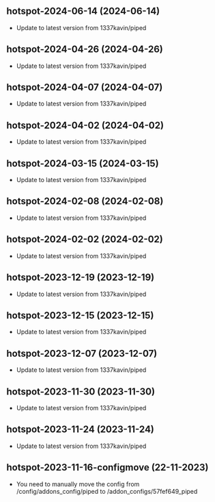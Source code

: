 
## hotspot-2024-06-14 (2024-06-14)
- Update to latest version from 1337kavin/piped

## hotspot-2024-04-26 (2024-04-26)
- Update to latest version from 1337kavin/piped

## hotspot-2024-04-07 (2024-04-07)
- Update to latest version from 1337kavin/piped

## hotspot-2024-04-02 (2024-04-02)
- Update to latest version from 1337kavin/piped

## hotspot-2024-03-15 (2024-03-15)
- Update to latest version from 1337kavin/piped

## hotspot-2024-02-08 (2024-02-08)
- Update to latest version from 1337kavin/piped

## hotspot-2024-02-02 (2024-02-02)
- Update to latest version from 1337kavin/piped

## hotspot-2023-12-19 (2023-12-19)
- Update to latest version from 1337kavin/piped

## hotspot-2023-12-15 (2023-12-15)
- Update to latest version from 1337kavin/piped

## hotspot-2023-12-07 (2023-12-07)
- Update to latest version from 1337kavin/piped

## hotspot-2023-11-30 (2023-11-30)
- Update to latest version from 1337kavin/piped

## hotspot-2023-11-24 (2023-11-24)
- Update to latest version from 1337kavin/piped
## hotspot-2023-11-16-configmove (22-11-2023)
- You need to manually move the config from /config/addons_config/piped to /addon_configs/57fef649_piped
